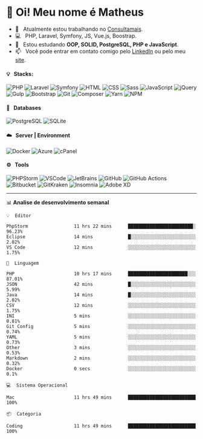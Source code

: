 # 👋 Oi! Meu nome é Matheus

- 🔭 &nbsp; Atualmente estou trabalhando no [Consultamais](https://consultamais.com.br/).
- 💻 &nbsp; PHP, Laravel, Symfony, JS, Vue.js, Boostrap.
- 🌱 &nbsp; Estou estudando **OOP, SOLID, PostgreSQL, PHP e JavaScript**.
- 📫 &nbsp; Você pode entrar em contato comigo pelo [LinkedIn](https://www.linkedin.com/in/matheuscamargoxavier/) ou pelo meu [site](https://matheuscamargo.co).

#### 💡 &nbsp; Stacks:
![PHP](https://img.shields.io/badge/-PHP-777BB4?&logo=php&logoColor=FFFFFF)
![Laravel](https://img.shields.io/badge/-Laravel-FF2D20?&logo=laravel&logoColor=FFFFFF)
![Symfony](https://img.shields.io/badge/-Symfony-000000?&logo=symfony&logoColor=FFFFFF)
![HTML](https://img.shields.io/badge/-HTML-E34F26?&logo=html5&logoColor=FFFFFF)
![CSS](https://img.shields.io/badge/-CSS-1572B6?&logo=css3&logoColor=FFFFFF)
![Sass](https://img.shields.io/badge/-Sass-CC6699?&logo=sass&logoColor=FFFFFF)
![JavaScript](https://img.shields.io/badge/-JavaScript-F7DF1E?&logo=javascript&logoColor=FFFFFF)
![jQuery](https://img.shields.io/badge/-jQuery-0769AD?&logo=jquery&logoColor=FFFFFF)
![Gulp](https://img.shields.io/badge/-Gulp-CF4647?&logo=gulp&logoColor=FFFFFF)
![Bootstrap](https://img.shields.io/badge/-Bootstrap-7952B3?&logo=bootstrap&logoColor=FFFFFF)
![Git](https://img.shields.io/badge/-Git-F05032?&logo=git&logoColor=FFFFFF)
![Composer](https://img.shields.io/badge/-Composer-885630?&logo=composer&logoColor=FFFFFF)
![Yarn](https://img.shields.io/badge/-Yarn-2C8EBB?&logo=yarn&logoColor=FFFFFF)
![NPM](https://img.shields.io/badge/-npm-CB3837?&logo=npm&logoColor=FFFFFF)

#### 💾 &nbsp; Databases
![PostgreSQL](https://img.shields.io/badge/-PostgreSQL-336791?&logo=PostgreSQL&logoColor=FFFFFF)
![SQLite](https://img.shields.io/badge/-SQLite-003B57?&logo=SQLite&logoColor=FFFFFF)

#### ☁️ &nbsp; Server | Environment
![Docker](https://img.shields.io/badge/-Docker-2496ED?&logo=docker&logoColor=FFFFFF)
![Azure](https://img.shields.io/badge/-Azure-0089D6?&logo=microsoft%20azure&logoColor=FFFFFF)
![cPanel](https://img.shields.io/badge/-cPanel-FF6C2C?&logo=cpanel&logoColor=FFFFFF)

#### ⚙️ &nbsp; Tools
![PHPStorm](https://img.shields.io/badge/-PHPStorm-000000?&logo=PHPStorm&logoColor=FFFFFF)
![VSCode](https://img.shields.io/badge/-VSCode-007ACC?&logo=Visual%20Studio%20Code&logoColor=FFFFFF) 
![JetBrains](https://img.shields.io/badge/-JetBrains-000000?&logo=jetbrains&logoColor=FFFFFF) 
![GitHub](https://img.shields.io/badge/-GitHub-181717?&logo=github&logoColor=FFFFFF) 
![GitHub Actions](https://img.shields.io/badge/-GitHub%20Actions-181717?&logo=GitHub%20Actions&logoColor=FFFFFF) 
![Bitbucket](https://img.shields.io/badge/-Bitbucket-0052CC?&logo=bitbucket&logoColor=FFFFFF)
![GitKraken](https://img.shields.io/badge/-GitKraken-179287?&logo=GitKraken&logoColor=FFFFFF)
![Insomnia](https://img.shields.io/badge/-Insomnia-5849BE?&logo=Insomnia&logoColor=FFFFFF)
![Adobe XD](https://img.shields.io/badge/-Adobe%20XD-FF61F6?&logo=adobe%20xd&logoColor=FFFFFF) 
_______

📊  **Analise de desenvolvimento semanal**
```text
💡  Editor

PhpStorm                 11 hrs 22 mins      ████████████████████████░     96.23%
Eclipse                  14 mins             █░░░░░░░░░░░░░░░░░░░░░░░░      2.02%
VS Code                  12 mins             ░░░░░░░░░░░░░░░░░░░░░░░░░      1.75%
```
```text
💬  Linguagem

PHP                      10 hrs 17 mins      ██████████████████████░░░     87.01%
JSON                     42 mins             █░░░░░░░░░░░░░░░░░░░░░░░░      5.99%
Java                     14 mins             █░░░░░░░░░░░░░░░░░░░░░░░░      2.02%
CSV                      12 mins             ░░░░░░░░░░░░░░░░░░░░░░░░░      1.75%
INI                      5 mins              ░░░░░░░░░░░░░░░░░░░░░░░░░      0.81%
Git Config               5 mins              ░░░░░░░░░░░░░░░░░░░░░░░░░      0.74%
YAML                     5 mins              ░░░░░░░░░░░░░░░░░░░░░░░░░      0.73%
Other                    3 mins              ░░░░░░░░░░░░░░░░░░░░░░░░░      0.53%
Markdown                 2 mins              ░░░░░░░░░░░░░░░░░░░░░░░░░      0.32%
Docker                   0 secs              ░░░░░░░░░░░░░░░░░░░░░░░░░       0.1%
```
```text
💻  Sistema Operacional

Mac                      11 hrs 49 mins      █████████████████████████       100%
```
```text
📦  Categoria

Coding                   11 hrs 49 mins      █████████████████████████       100%
```
